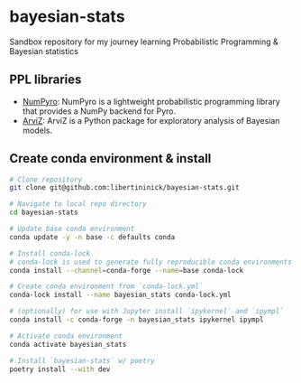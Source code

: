# bayesian-stats
Sandbox repository for my journey learning Probabilistic Programming & Bayesian statistics

## PPL libraries
- [NumPyro](https://num.pyro.ai/en/stable/): NumPyro is a lightweight probabilistic programming library that provides a NumPy backend for Pyro.
- [ArviZ](https://python.arviz.org/en/stable/): ArviZ is a Python package for exploratory analysis of Bayesian models.

## Create conda environment & install
```bash
# Clone repository
git clone git@github.com:libertininick/bayesian-stats.git

# Navigate to local repo directory
cd bayesian-stats

# Update base conda environment
conda update -y -n base -c defaults conda

# Install conda-lock
# conda-lock is used to generate fully reproducible conda environments via a lock file
conda install --channel=conda-forge --name=base conda-lock

# Create conda environment from `conda-lock.yml`
conda-lock install --name bayesian_stats conda-lock.yml

# (optionally) for use with Jupyter install `ipykernel` and `ipympl`
conda install -c conda-forge -n bayesian_stats ipykernel ipympl

# Activate conda environment
conda activate bayesian_stats

# Install `bayesian-stats` w/ poetry
poetry install --with dev
```